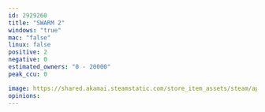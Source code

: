 ```yaml
---
id: 2929260
title: "SWARM 2"
windows: "true"
mac: "false"
linux: false
positive: 2
negative: 0
estimated_owners: "0 - 20000"
peak_ccu: 0

image: https://shared.akamai.steamstatic.com/store_item_assets/steam/apps/2929260/header.jpg?t=1726840060
opinions:
---
```

